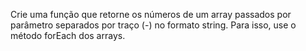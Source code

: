 Crie uma função que retorne os números de um array passados por parâmetro separados
por traço (-) no formato string. Para isso, use o método forEach dos arrays.
